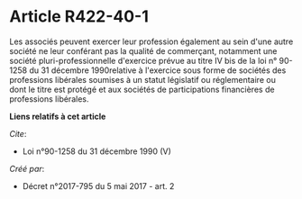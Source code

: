 # Article R422-40-1

Les associés peuvent exercer leur profession également au sein d'une autre société ne leur conférant pas la qualité de
commerçant, notamment une société pluri-professionnelle d'exercice prévue au titre IV bis de la loi n° 90-1258 du 31 décembre
1990relative à l'exercice sous forme de sociétés des professions libérales soumises à un statut législatif ou réglementaire
ou dont le titre est protégé et aux sociétés de participations financières de professions libérales.

**Liens relatifs à cet article**

_Cite_:

  - Loi n°90-1258 du 31 décembre 1990 (V)

_Créé par_:

  - Décret n°2017-795 du 5 mai 2017 - art. 2
